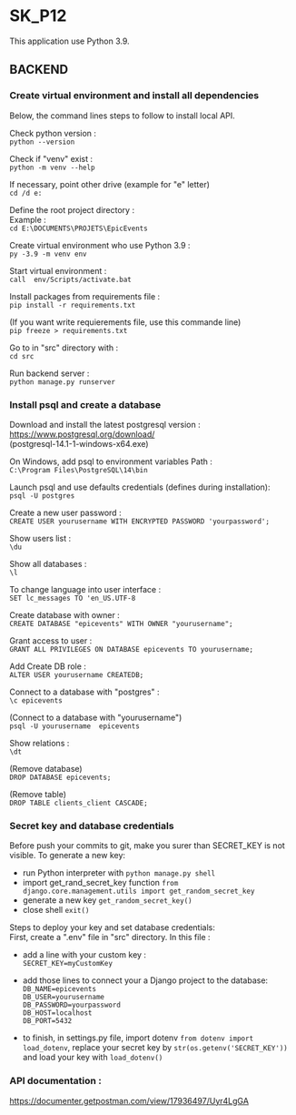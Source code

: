 # SK_P12

This application use Python 3.9.

## BACKEND
### Create virtual environment and install all dependencies

Below, the command lines steps to follow to install local API.

Check python version :   
`python --version`

Check if "venv" exist :   
`python -m venv --help`

If necessary, point other drive (example for "e" letter)  
`cd /d e:`

Define the root project directory :  
Example :   
`cd E:\DOCUMENTS\PROJETS\EpicEvents`

Create virtual environment who use Python 3.9 :    
`py -3.9 -m venv env`

Start virtual environment :     
`call  env/Scripts/activate.bat`

Install packages from requirements file :   
`pip install -r requirements.txt`

(If you want write requierements file, use this commande line)  
`pip freeze > requirements.txt`

Go to in "src" directory with :  
`cd src`

Run backend server :  
`python manage.py runserver`

### Install psql and create a database
Download and install the latest postgresql version :  
https://www.postgresql.org/download/  
(postgresql-14.1-1-windows-x64.exe)

On Windows, add psql to environment variables Path :  
`C:\Program Files\PostgreSQL\14\bin`

Launch psql and use defaults credentials (defines during installation):    
`psql -U postgres`

Create a new user password :   
`CREATE USER yourusername WITH ENCRYPTED PASSWORD 'yourpassword';`

Show users list :  
`\du`

Show all databases :  
`\l`

To change language into user interface :  
`SET lc_messages TO 'en_US.UTF-8`

Create database with owner :  
`CREATE DATABASE "epicevents" WITH OWNER "yourusername";`

Grant access to user :  
`GRANT ALL PRIVILEGES ON DATABASE epicevents TO yourusername;`

Add Create DB role :  
`ALTER USER yourusername CREATEDB;`

Connect to a database with "postgres" :    
`\c epicevents`

(Connect to a database with "yourusername")  
`psql -U yourusername  epicevents`

Show relations :    
`\dt`

(Remove database)    
`DROP DATABASE epicevents;`

(Remove table)  
`DROP TABLE clients_client CASCADE;`


### Secret key and database credentials

Before push your commits to git, make you surer than SECRET_KEY is not visible. 
To generate a new key:  
- run Python interpreter with `python manage.py shell`
- import get_rand_secret_key function `from django.core.management.utils import get_random_secret_key` 
- generate a new key `get_random_secret_key()`
- close shell `exit()`

Steps to deploy your key and set database credentials:  
First, create a ".env" file in "src" directory.
In this file :
- add a line with your custom key :  
`SECRET_KEY=myCustomKey`
- add those lines to connect your a Django project to the database:  
`DB_NAME=epicevents`  
`DB_USER=yourusername`  
`DB_PASSWORD=yourpassword`  
`DB_HOST=localhost`  
`DB_PORT=5432`

- to finish, in settings.py file, import dotenv `from dotenv import load_dotenv`, replace your secret key by `str(os.getenv('SECRET_KEY'))` and load your key with `load_dotenv()`


### API documentation :  
https://documenter.getpostman.com/view/17936497/Uyr4LgGA